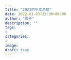 ```yaml
---
title: "2021的年度总结"
date: 2022-01-03T23:39+08:00
author: "质子"
description: ""
tags:
- 
categories: 
- 
image: 
draft: true
---
```


